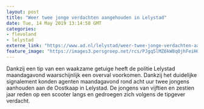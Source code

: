 ```yaml
---
layout: post
title: "Weer twee jonge verdachten aangehouden in Lelystad"
date: Tue, 14 May 2019 13:14:58 GMT
categories: 
- flevoland 
- lelystad 
externe_link: "https://www.ad.nl/lelystad/weer-twee-jonge-verdachten-aangehouden-in-lelystad~a47ea110/"
feature_image: "https://images3.persgroep.net/rcs/PJgq5lMZ6kW8qOjhFeiHGhNBtqE/diocontent/148353249/_fitwidth/400/?appId=21791a8992982cd8da851550a453bd7f&quality=0.7"
---
```


Dankzij een tip van een waakzame getuige heeft de politie Lelystad maandagavond waarschijnlijk een overval voorkomen. Dankzij het duidelijke signalement konden agenten maandagavond rond acht uur twee jongens aanhouden aan de Oostkaap in Lelystad. De jongens van vijftien en zestien jaar reden op een scooter langs en gedroegen zich volgens de tipgever verdacht.
